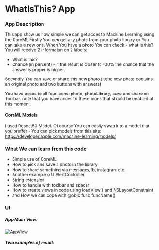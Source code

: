 # WhatIsThis? App

### App Description
This app show us how simple we can get acces to Machine Learning using the CoreML
Firstly You cen get any photo from your photo library or You can take a new one.
When You have a photo You can check - what is this?
You will receive 2 informaton on 2 labels:
* What is this? 
* Chance (in percent) - if the result is closer to 100% the chance that the answer is proper is higher.

Secondly You can save or share this new photo ( tehe new photo contains an original photo and two buttons with answers)

You have acces to all four icons:
photo, photoLibrary, save and share on Toolbar. 
note that you have acces to these icons that should be enabled at this moment. 

#### CoreML Models
I used Resnet50 Model. Of course You can easily swap it to a model that you preffer - You can pick models from this site:
https://developer.apple.com/machine-learning/models/


### What We can learn from this code
* Simple use of CoreML
* How to pick and save a photo in the library
* How to share something via messages,fb, instagram etc.
* Another example o UIAlertController
* String estension 
* How to handle with toolbar and spacer
* How to create views in code using loadView() and NSLayoutConstraint
* and How we can cope with @objc func funcName()
 
### UI

##### App Main View:
![AppView](https://user-images.githubusercontent.com/73897166/133451466-744ca3c3-3e96-46f8-836b-dc8203bcfedf.png)


##### Two examples of result:




